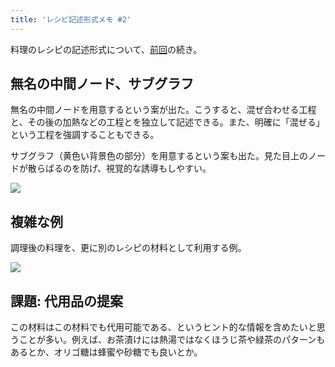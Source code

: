 ```yaml
---
title: 'レシピ記述形式メモ #2'
---
```

料理のレシピの記述形式について、[前回](https://r7kamura.com/articles/2022-05-13-mermaid-recipe-memo)の続き。

無名の中間ノード、サブグラフ
--------------

無名の中間ノードを用意するという案が出た。こうすると、混ぜ合わせる工程と、その後の加熱などの工程とを独立して記述できる。また、明確に「混ぜる」という工程を強調することもできる。

サブグラフ（黄色い背景色の部分）を用意するという案も出た。見た目上のノードが散らばるのを防げ、視覚的な誘導もしやすい。

![](https://lh3.googleusercontent.com/k7HMlZtWH-n8fMdJY20NYvJbsPU1RaoDco6tvzRpis6p8SXcc6CHQOUbJf15LxDIhGDmwO316ee5AH36QyWvNGWccLgXMnyFwzU3sRTIWE17brwRQpBdKPSTo2XZW0Ej6lrkird_GGeOVLtG_0uTRA)

複雑な例
----

調理後の料理を、更に別のレシピの材料として利用する例。

![](https://lh6.googleusercontent.com/q4OuFm8Fn2xBylgfDDq8tCdnW8iebyDOGWAOs43n3A8HWXZIqJ24Ff-7W7XAWB2GJHcdSx4mIBUBy8AQqPCeac2fbGF3qsdnAwPjZEjfwUdpSqo0BW-FRr_Tl9QLjGdLT7gIJD2tbnV-QzwasDYwzQ)

課題: 代用品の提案
----------

この材料はこの材料でも代用可能である、というヒント的な情報を含めたいと思うことが多い。例えば、お茶漬けには熱湯ではなくほうじ茶や緑茶のパターンもあるとか、オリゴ糖は蜂蜜や砂糖でも良いとか。
